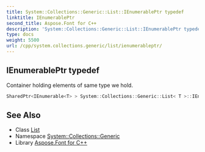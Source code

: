 ```yaml
---
title: System::Collections::Generic::List::IEnumerablePtr typedef
linktitle: IEnumerablePtr
second_title: Aspose.Font for C++
description: 'System::Collections::Generic::List::IEnumerablePtr typedef. Container holding elements of same type we hold in C++.'
type: docs
weight: 5500
url: /cpp/system.collections.generic/list/ienumerableptr/
---
```

## IEnumerablePtr typedef


Container holding elements of same type we hold.

```cpp
SharedPtr<IEnumerable<T> > System::Collections::Generic::List< T >::IEnumerablePtr
```

## See Also

* Class [List](../)
* Namespace [System::Collections::Generic](../../)
* Library [Aspose.Font for C++](../../../)
